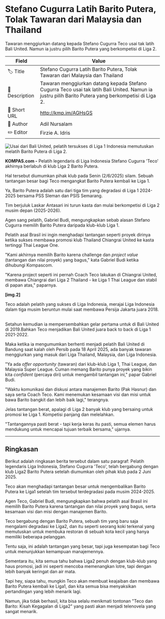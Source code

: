 # Stefano Cugurra Latih Barito Putera, Tolak Tawaran dari Malaysia dan Thailand

Tawaran menggiurkan datang kepada Stefano Cugurra Teco usai tak latih Bali United. Namun ia justru pilih Barito Putera yang berkompetisi di Liga 2. 

| Field         | Value                                                       |
|---------------|-------------------------------------------------------------|
| 🏷️ Title       | Stefano Cugurra Latih Barito Putera, Tolak Tawaran dari Malaysia dan Thailand |
| 📝 Description | Tawaran menggiurkan datang kepada Stefano Cugurra Teco usai tak latih Bali United. Namun ia justru pilih Barito Putera yang berkompetisi di Liga 2.  |
| 🔗 Short URL   | http://kmp.im/AGHsGS |
| 👤 Author      | Adil Nursalam |
| ✏️ Editor      | Firzie A. Idris |

![Usai dari Bali United, pelatih tersukses di Liga 1 Indonesia memutuskan melatih Barito Putera di Liga 2. ](https://asset.kompas.com/crops/tN4lbKAQdLzJc4TIDk-yIhiYGe8=/164x172:1391x990/750x500/data/photo/2025/06/07/6844526937c22.jpeg)

**KOMPAS.com -** Pelatih legendaris di Liga Indonesia Stefano Cugurra 'Teco' akhirnya berlabuh di klub Liga 2 Barito Putera. 

Hal tersebut diumumkan pihak klub pada Senin (2/6/2025) silam. Sebuah tantangan besar bagi Teco mengangkat Barito Putera kembali ke Liga 1. 

Ya, Barito Putera adalah satu dari tiga tim yang degradasi di Liga 1 2024-2025 bersama PSS Sleman dan PSIS Semarang. 

Tim berjuluk Laskar Antasari ini turun kasta dan mulai berkompetisi di Liga 2 musim depan (2025-2026).

Agen sang pelatih, Gabriel Budi, mengungkapkan sebab alasan Stefano Cugurra memilih Barito Putera daripada klub-klub Liga 1.

Pelatih asal Brasil ini ingin menghadapi tantangan seperti proyek dirinya ketika sukses membawa promosi klub Thailand Chiangrai United ke kasta tertinggi Thai League One. 

"Kami akhirnya memilih Barito karena challenge dan *project value* (tantangan dan nilai proyek) yang bagus," kata Gabriel Budi ketika dihubungi Kompascom. 

"Karena project seperti ini pernah Coach Teco lakukan di Chiangrai United, membawa Chiangrai dari Liga 2 Thailand - ke Liga 1 Thai League dan stabil di papan atas," paparnya. 

**\[img.2\]**

Teco adalah pelatih yang sukses di Liga Indonesia, merajai Liga Indonesia dalam tiga musim beruntun mulai saat membawa Persija Jakarta juara 2018.  

Setahun kemudian ia mempersembahkan gelar pertama untuk di Bali United di 2019.Bahkan Teco menjadikan Bali United juara back to back di Liga 1 2021-2022. 

Maka ketika ia mengumumkan berhenti menjadi pelatih Bali United di Bandung saat kalah oleh Persib pada 18 April 2025, ada banyak tawaran menggiurkan yang masuk dari Liga Thailand, Malaysia, dan Liga Indonesia. 

"Ya ada *offer opportunity* (tawaran) dari klub-klub Liga 1, Thai League, dan Malaysia Super League. Cuman memang Barito punya proyek yang bikin kita *confident* (percaya diri) untuk mengambil tantangan ini," papar Gabriel Budi. 

"Waktu komunikasi dan diskusi antara manajemen Barito (Pak Hasnur) dan saya serta Coach Teco. Kami menemukan kesamaan visi dan misi untuk bawa Barito bangkit dan lebih baik lagi," terangnya. 

Jelas tantangan berat, apalagi di Liga 2 banyak klub yang bersaing untuk promosi ke Liga 1. Kompetisi panjang dan melelahkan. 

"Tantangannya pasti berat - tapi kerja keras itu pasti, semua elemen harus mendukung untuk mencapai tujuan terbaik bersama," ujarnya. 

---
## Ringkasan

Berikut adalah ringkasan berita tersebut dalam satu paragraf: Pelatih legendaris Liga Indonesia, Stefano Cugurra 'Teco', telah bergabung dengan klub Liga2 Barito Putera setelah diumumkan oleh pihak klub pada 2 Juni 2025.

 Teco akan menghadapi tantangan besar untuk mengembalikan Barito Putera ke Liga1 setelah tim tersebut terdegradasi pada musim 2024-2025.

 Agen Teco, Gabriel Budi, mengungkapkan bahwa pelatih asal Brasil ini memilih Barito Putera karena tantangan dan nilai proyek yang bagus, serta kesamaan visi dan misi dengan manajemen Barito.



Teco bergabung dengan Barito Putera, sebuah tim yang baru saja mengalami degradasi ke Liga2, dan itu seperti seorang koki terkenal yang memutuskan untuk membuka restoran di sebuah kota kecil yang hanya memiliki beberapa pelanggan.

 Tentu saja, ini adalah tantangan yang besar, tapi juga kesempatan bagi Teco untuk menunjukkan kemampuan manajemennya.

 Sementara itu, kita semua tahu bahwa Liga2 penuh dengan klub-klub yang haus promosi, jadi ini seperti mencoba memenangkan lotre, tapi dengan lebih banyak keringat dan air mata.

 Tapi hey, siapa tahu, mungkin Teco akan membuat keajaiban dan membawa Barito Putera kembali ke Liga1, dan kita semua bisa menyaksikan pertandingan yang lebih menarik lagi.

 Namun, jika tidak berhasil, kita bisa selalu menikmati tontonan "Teco dan Barito: Kisah Kegagalan di Liga2" yang pasti akan menjadi telenovela yang sangat menarik.
